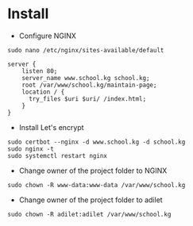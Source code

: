 # Install

- Configure NGINX
```
sudo nano /etc/nginx/sites-available/default
```
```
server {
    listen 80;
    server_name www.school.kg school.kg;
    root /var/www/school.kg/maintain-page;
    location / {
      try_files $uri $uri/ /index.html;
    }
}
```

- Install Let's encrypt

```
sudo certbot --nginx -d www.school.kg -d school.kg
sudo nginx -t
sudo systemctl restart nginx
```

- Change owner of the project folder to NGINX
```
sudo chown -R www-data:www-data /var/www/school.kg
```

- Change owner of the project folder to adilet
```
sudo chown -R adilet:adilet /var/www/school.kg
```
